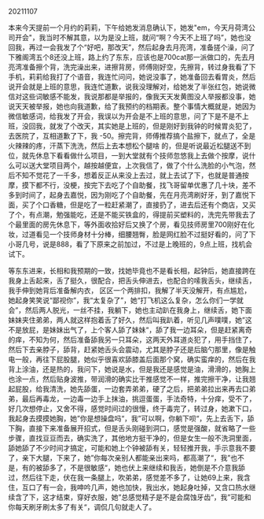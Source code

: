 20211107

本来今天提前一个月约的莉莉，下午给她发消息确认下，她发"em，今天月荷湾公司开会"，我当时不解其意，以为是没上班，就问“啊？今天不上班了吗”，她也没回我，再过一会我发了个“好吧，那改天”，然后起身去月亮湾，准备搓个澡，问了下雅阁湾五个8还没上班，路上约了东东，应该也是700cat那一派做口的，先去月亮湾准备擦个背，洗完澡出来，进擦背房，师傅刚好空，先擦背，转过身我看了下手机，莉莉给我打了个语音，我连忙问问，她说没事了，她准备回去看胃炎，然后说开会就是上班的意思，我连忙道歉，说我没理解对，给她发了半张红包，她说微信对这些词敏感不能发，我说那都是举报的，像我天天发黄图没人举报都没事，她说天天被举报，她也向我道歉，给了我预约的档期表。整个事情大概就是，她因为微信敏感词，给我发了开会，我误以为开会是不上班的意思，问了下是不是不上班，没回我，就发了个改天，其实她是上班的，但是刚好到我钟的时候胃炎犯了，去医院了，互相道歉了下，我 -50。擦完背，师傅推荐搞个盐擦下，就点了，全是火辣辣的疼，汗蒸下洗洗，然后上去本想松个腿啥 的，但是听说最近松腿送不到位，就先休息下看看做什么项目，一到大堂就有个技师忽悠我上去做个按摩，说什么可以送大堂项目两个，越按越便宜，上次我信了，做了个什么洗脸的小气泡，然后不知不觉花了一千多，想着反正从来没上去过，就上去试了下，也就是普通按摩，摸下都不行，没梗，按完下去吃了个自助餐，找飞哥留单优惠了几十块，差不多到时间了，起身去嘉悦，因为刚吃了个自助餐，先在月亮湾刷好牙，到了嘉悦下面，买了个口香糖，但是吃了一粒赶紧潮了，直接扔了，进去后还有个商店，又买了个，有点潮，勉强能吃，还是不能买铁盒的，得提前买塑料的，洗完先带我去了个最里面的房先休息下，等外面收拾好后又换了个房，看见技师房里700刚好在化妆，过道看见一个技师身材十分棒，细腰翘臀，脸是网红脸不过挺好看的，问了下小哥几号，说是888，看了下原来之前加过，不过是上晚班的，9点上班，找机会试下。

等东东进来，长相和我预期的一致，找她毕竟也不是看长相，起钟后，她直接跨在我身上舌起来，舌了挺久，很配合，把舌头伸进去，也配合的嗦我舌头，继续舌，我手伸到她背后准备解内衣， 区区一个两排扣，我解了半天没解开，有点尴尬，她起身笑笑说“鄙视你”，我“太复杂了”，她“打飞机这么复杂，怎么你们一学就会”，然后两人脱光，一丝不挂，我躺下，她也主动趴在我身上，继续舌，她下面妹妹夹住弟弟，两人就这样抱着舌了好久，然后叫我趴着，听见几声噗噗，她”这不是放屁，是妹妹出气了，上个客人舔了妹妹“，舔了我一边耳朵，但是赶紧离奇的痒，不知为何，然后准备舔我另一只耳朵，这两天外耳道炎犯了，用手挡住了，然后下去亲脖子，舔背，赶紧她舌头会震动，尤其是脖子还是后脑勺那里，像是触电一般，再往下屁股腿，她似乎很喜欢舔膝盖后面那个窝，确实蛮痒的，然后在我背上涂油，还是热的，我问下，她说是水，但是我还是感觉是油，滑滑的，她胸上也涂一点，然后贴身波推，带润滑的确实比干推感觉不一样，推完擦干净，让我翘起屁股，给我清洗，她先舔蛋，一边套弄弟弟，硬了之后，把弟弟拉出来再去口弟弟，最后再毒龙，一边毒一边手上抹油，挑逗蛋蛋，手法奇特，十分痒，受不了，好几次想停止，又舍不得，感觉时间过的很慢，终于毒完了，转过身，她漱下口，我起身去摸摸她胸，她”你是想操盘吗“，我”可以啊，你躺下呗“，先上去舌下，舔下胸，直接下来准备展开招式，但是舌头刚碰到洞口，感觉是强酸，就省略了一些步骤，直找豆豆而去，确实洗了，其他地方挺干净的，但是女生一般不洗洞里面，舔她舔了不少时间才搞定，可能和她上个钟被舔有关，轻轻推开我，手示意我不要了，亲下大腿，下来了，她”你每次亲别人都能亲出来吗，都高潮了“，我”也不是，有的被舔多了，不是很敏感“，她也伏上来继续和我舌，她倒是不介意我舔过，然后往下走，伏在我一条腿上，吹弟弟，感觉差不多了，让她69上来，我含住，互口了有一会，我呻吟几声，她也加快，我出水，她起身吐掉，又含口热水继续含了下，这才结束，穿好衣服，她”总感觉精子是不是会腐蚀牙齿“，我”可能和你每天刷牙刷太多了有关“，调侃几句就走人了。